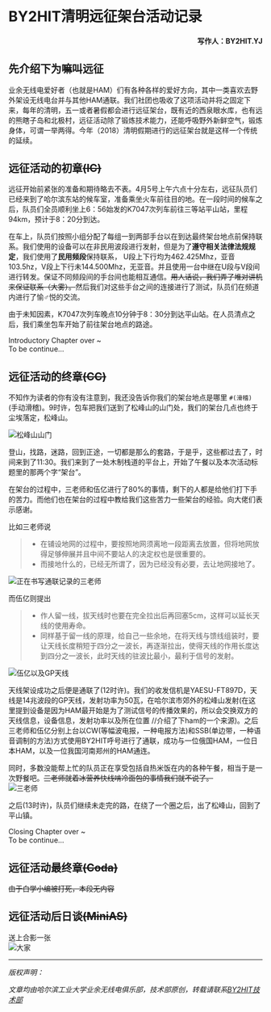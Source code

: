 # BY2HIT清明远征架台活动记录

#### <p align="right"> 写作人：BY2HIT.YJ</p>

## 先介绍下为嘛叫远征

  业余无线电爱好者（也就是HAM）们有各种各样的爱好方向，其中一类喜欢去野外架设无线电台并与其他HAM通联。我们社团也吸收了这项活动并将之固定下来，每年的清明，五一或者暑假都会进行远征架台，既有近的西泉眼水库，也有远的熊瞎子岛和北极村，远征活动除了锻炼技术能力，还能呼吸野外新鲜空气，锻炼身体，可谓一举两得。今年（2018）清明假期进行的远征架台就是这样一个传统的延续。
  
## 远征活动的初章<s>(IC)</s>

  远征开始前紧张的准备和期待略去不表。4月5号上午六点十分左右，远征队员们已经来到了哈尔滨东站的候车室，准备乘坐火车前往目的地。在一段时间的候车之后，队员们全员顺利坐上6：56始发的K7047次列车前往三等站平山站，里程94km，预计于8：20分到达。
  
  在车上，队员们按照小组分配了每组一到两部手台以在到达最终架台地点前保持联系。我们使用的设备可以在非民用波段进行发射，但是为了<b>遵守相关法律法规规定</b>，我们使用了<b>民用频段</b>保持联系，
  U段上下行均为462.425Mhz，亚音103.5hz，V段上下行未144.500Mhz，无亚音。并且使用一台中继在U段与V段间进行转发。保证不同频段间的手台间也能相互通信。<s>用人话说，我们弄了堆对讲机来保证联系（大雾）。</s>然后我们对这些手台之间的连接进行了测试，队员们在频道内进行了愉♂悦的交流。

  由于未知因素，K7047次列车晚点10分钟于8：30分到达平山站。在人员清点之后，我们乘坐包车开始了前往架台地点的路途。

  Introductory Chapter over ~  
  To be continue...

## 远征活动的终章<s>(CC)</s>

  不知作为读者的你有没有注意到，我还没告诉你我们的架台地点是哪里 `#(滑稽)` (手动滑稽)。9时许，包车把我们送到了松峰山的山门处，我们的架台几点也终于尘埃落定，松峰山。

   ![松峰山山门](expedition/00.jpg)

  登山，找路，迷路，回到正途，一切都是那么的套路，于是乎，这些都过去了，时间来到了11:30。我们来到了一处木制栈道的平台上，开始了午餐以及本次活动标题里的那两个字“架台”。

  在架台的过程中，三老师和伍亿进行了80%的事情，剩下的人都是给他们打下手的苦力。而他们也在架台的过程中教给我们这些苦力一些架台的经验。向大佬们表示感谢。

  比如三老师说
  >- 在铺设地网的过程中，要按照地网须离地一段距离去放置，但将地网放得足够伸展并且中间不要站人的决定权也是很重要的。  
  >- 而接地什么的，已经无所谓了，因为已经没有必要，去让地网接地了。  

  ![正在书写通联记录的三老师](expedition/06.jpg)

  而伍亿则提出
  >- 作人留一线，拔天线时也要在完全拉出后再回塞5cm，这样可以延长天线的使用寿命。  
  >- 同样基于留一线的原理，给自己一些余地，在将天线与馈线组装时，要让天线长度稍短于四分之一波长，再逐渐拉出，使得天线的作用长度达到四分之一波长，此时天线的驻波比最小，最利于信号的发射。 

  ![伍亿以及GP天线](expedition/05.jpg)

  天线架设成功之后便是通联了(12时许)。我们的收发信机是YAESU-FT897D，天线是14兆波段的GP天线，发射功率为50瓦，在哈尔滨市郊外的松峰山发射(在这里提到设备是因为HAM最开始是为了测试信号的传播效果的，所以会交换双方的天线信息，设备信息，发射功率以及所在位置 //介绍了下ham的一个来源)。之后三老师和伍亿分别上台以CW(等幅波电报，一种电报方法)和SSB(单边带，一种语音调制的方法)方式使用BY2HIT呼号进行了通联，成功与一位俄国HAM，一位日本HAM，以及一位我国河南郑州的HAM通连。

  同时，多数没能帮上忙的队员正在享受包括自热米饭在内的各种午餐，相当于是一次野餐吧。<s>三老师就着冰营养快线啃冷面包的事情我们就不说了。</s>  
  ![三老师](expedition/04.jpg)
  
  之后(13时许)，队员们继续未走完的路，在绕了一个圈之后，出了松峰山，回到了平山镇。

  Closing Chapter over ~  
  To be continue...
## 远征活动最终章<s>(Coda)</s>
  <s>由于白学小编被打死，本段无内容</s>

## 远征活动后日谈<s>(MiniAS)</s>
  送上合影一张  
  ![大家](expedition/01.JPG)











  ----
<i>
<front color=lime>
版权声明：</p>
文章均由哈尔滨工业大学业余无线电俱乐部，技术部原创，转载请联系<a href=zhaoyuhao@by2hit.net>BY2HIT技术部</a>
</i>
